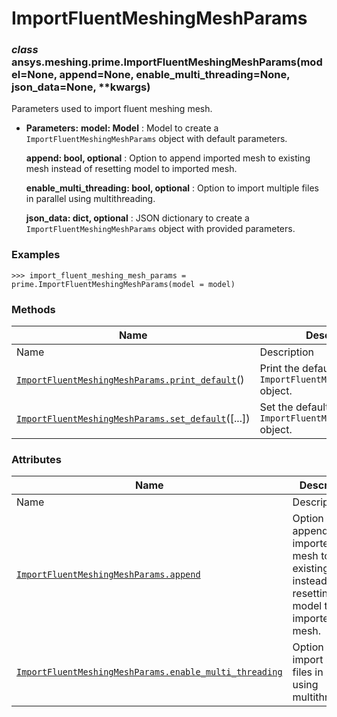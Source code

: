 # ImportFluentMeshingMeshParams

<a id="ansys.meshing.prime.ImportFluentMeshingMeshParams"></a>

### *class* ansys.meshing.prime.ImportFluentMeshingMeshParams(model=None, append=None, enable_multi_threading=None, json_data=None, \*\*kwargs)

Parameters used to import fluent meshing mesh.

* **Parameters:**
  **model: Model**
  : Model to create a `ImportFluentMeshingMeshParams` object with default parameters.

  **append: bool, optional**
  : Option to append imported mesh to existing mesh instead of resetting model to imported mesh.

  **enable_multi_threading: bool, optional**
  : Option to import multiple files in parallel using multithreading.

  **json_data: dict, optional**
  : JSON dictionary to create a `ImportFluentMeshingMeshParams` object with provided parameters.

### Examples

```pycon
>>> import_fluent_meshing_mesh_params = prime.ImportFluentMeshingMeshParams(model = model)
```

<!-- !! processed by numpydoc !! -->

### Methods

| Name | Description |
|-----------------------------------------------------------------------------------------------------------------------------------------------------------------------------------------|-----------------------------------------------------------------------|
| Name | Description |
| [`ImportFluentMeshingMeshParams.print_default`](ansys.meshing.prime.ImportFluentMeshingMeshParams.print_default.md#ansys.meshing.prime.ImportFluentMeshingMeshParams.print_default)()   | Print the default values of `ImportFluentMeshingMeshParams` object.   |
| [`ImportFluentMeshingMeshParams.set_default`](ansys.meshing.prime.ImportFluentMeshingMeshParams.set_default.md#ansys.meshing.prime.ImportFluentMeshingMeshParams.set_default)([...])    | Set the default values of the `ImportFluentMeshingMeshParams` object. |

### Attributes

| Name | Description |
|----------------------------------------------------------------------------------------------------------------------------------------------------------------------------------------------------------------|------------------------------------------------------------------------------------------------|
| Name | Description |
| [`ImportFluentMeshingMeshParams.append`](ansys.meshing.prime.ImportFluentMeshingMeshParams.append.md#ansys.meshing.prime.ImportFluentMeshingMeshParams.append)                                                 | Option to append imported mesh to existing mesh instead of resetting model to imported mesh.   |
| [`ImportFluentMeshingMeshParams.enable_multi_threading`](ansys.meshing.prime.ImportFluentMeshingMeshParams.enable_multi_threading.md#ansys.meshing.prime.ImportFluentMeshingMeshParams.enable_multi_threading) | Option to import multiple files in parallel using multithreading.                              |
<!-- vale on -->